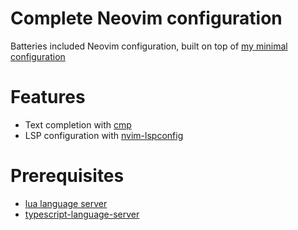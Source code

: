 # Complete Neovim configuration

Batteries included Neovim configuration, built on top of [my minimal configuration](../minimal/README.md)

# Features

- Text completion with [cmp](https://github.com/hrsh7th/nvim-cmp)
- LSP configuration with [nvim-lspconfig](https://github.com/neovim/nvim-lspconfig/tree/master)

# Prerequisites

- [lua language server](https://luals.github.io/)
- [typescript-language-server](https://github.com/typescript-language-server/typescript-language-server)
